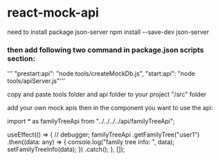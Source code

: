 # react-mock-api

need to install package json-server
npm install --save-dev json-server

### then add following two command in package.json scripts section:
   ''' "prestart:api": "node tools/createMockDb.js",
    "start:api": "node tools/apiServer.js"'''

copy and paste tools folder and api folder to your project "/src" folder

add your own mock apis
then in the component you want to use the api:

import * as familyTreeApi from "../../../../api/familyTreeApi";

  useEffect(() => {
    // debugger;
    familyTreeApi
      .getFamilyTree("user1")
      .then((data: any) => {
        console.log("family tree info: ", data);
        setFamilyTreeInfo(data);
      })
      .catch();
  }, []);
